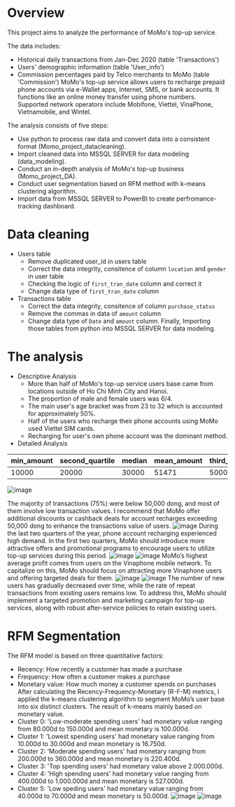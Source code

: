 # Overview
This project aims to analyze the performance of MoMo's top-up service.

The data includes:

- Historical daily transactions from Jan-Dec 2020 (table 'Transactions')
- Users' demographic information (table 'User_info')
- Commission percentages paid by Telco merchants to MoMo (table 'Commission')
MoMo's top-up service allows users to recharge prepaid phone accounts via e-Wallet apps, Internet, SMS, or bank accounts. It functions like an online money transfer using phone numbers. Supported network operators include Mobifone, Viettel, VinaPhone, Vietnamobile, and Wintel.

The analysis consists of five steps:

- Use python to process raw data and convert data into a consistent format (Momo_project_datacleaning).
- Import cleaned data into MSSQL SERVER for data modeling (data_modeling).
- Conduct an in-depth analysis of MoMo's top-up business (Momo_project_DA).
- Conduct user segmentation based on RFM method with k-means clustering algorithm.
- Import data from MSSQL SERVER to PowerBI to create perfromance-tracking dashboard.
# Data cleaning
- Users table
  - Remove duplicated user_id in users table
  - Correct the data integrity, consitence of column `location` and `gender` in user table
  - Checking the logic of `first_tran_date` column and correct it
  - Change data type of `first_tran_date` column
- Transactions table
  - Correct the data integrity, consitence of column `purchase_status`
  - Remove the commas in data of `amount` column
  - Change data type of `Date` and `amount` column.
Finally, Importing those tables from python into MSSQL SERVER for data modeling.
# The analysis
- Descriptive Analysis
  - More than half of MoMo's top-up service users base came from locations outside of Ho Chi Minh City and Hanoi.
  - The proportion of male and female users was 6/4.
  - The main user's age bracket was from 23 to 32 which is accounted for approximately 50%.
  - Half of the users who recharge their phone accounts using MoMo used Viettel SIM cards.
  - Recharging for user's own phone account was the dominant method.
- Detailed Analysis

| min_amount |	second_quartile |	median |	mean_amount |	third_quartile |	max_amount |	standard_deviation |
|------------|------------------|--------|--------------|----------------|-------------|---------------------|
| 10000	     | 20000	          | 30000	 | 51471	      | 50000	         | 2500000	   | 73315.346766        |

![image](https://github.com/QuangThienLamData/MoMo_Project/assets/138430723/cef65f36-c6d6-4850-a119-3a1f95bb1c3d)

The majority of transactions (75%) were below 50,000 dong, and most of them involve low transaction values. I recommend that MoMo offer additional discounts or cashback deals for account recharges exceeding 50,000 dong to enhance the transactions value of users.
![image](https://github.com/QuangThienLamData/MoMo_Project/assets/138430723/62612d48-9eeb-4152-ac32-8ee33d626c49)
During the last two quarters of the year, phone account recharging experienced high demand. In the first two quarters, MoMo should introduce more attractive offers and promotional programs to encourage users to utilize top-up services during this period.
![image](https://github.com/QuangThienLamData/MoMo_Project/assets/138430723/4611d566-f695-4950-84ba-06c918f6106e)
![image](https://github.com/QuangThienLamData/MoMo_Project/assets/138430723/1cb87cc2-d72a-4222-867a-00dc6dd1bd99)
MoMo’s highest average profit comes from users on the Vinaphone mobile network. To capitalize on this, MoMo should focus on attracting more Vinaphone users and offering targeted deals for them.
![image](https://github.com/QuangThienLamData/MoMo_Project/assets/138430723/531544aa-f605-4c0e-a6c9-022778350adb)
![image](https://github.com/QuangThienLamData/MoMo_Project/assets/138430723/0dfd621e-e9e0-404e-aaa1-f66e526a612f)
The number of new users has gradually decreased over time, while the rate of repeat transactions from existing users remains low. To address this, MoMo should implement a targeted promotion and marketing campaign for top-up services, along with robust after-service policies to retain existing users.
# RFM Segmentation
The RFM model is based on three quantitative factors:
- Recency: How recently a customer has made a purchase
- Frequency: How often a customer makes a purchase
- Monetary value: How much money a customer spends on purchases
After calculating the Recency-Frequency-Monetary (R-F-M) metrics, I applied the k-means clustering algorithm to segment MoMo’s user base into six distinct clusters. The result of k-means mainly based on monetary value.
- Cluster 0: 'Low-moderate spending users' had monetary value ranging from 80.000d to 150.000d and mean monetary is 100.000d.
- Cluster 1: 'Lowest spending users' had monetary value ranging from 10.000d to 30.000d and mean monetary is 16.750d.
- Cluster 2: 'Moderate spending users' had monetary ranging from 200.000d to 360.000d and mean monetary is 220.400d.
- Cluster 3: 'Top spending users' had monetary value above 2.000.000d.
- Cluster 4: 'High spending users' had monetary value ranging from 400.000d to 1.000.000d and mean monetary is 527.000d.
- Cluster 5: 'Low speding users' had monetary value ranging from 40.000d to 70.000d and mean monetary is 50.000d.
![image](https://github.com/QuangThienLamData/MoMo_Project/assets/138430723/9a8f3f53-0aba-4ecd-ba36-46882672b285)
![image](https://github.com/QuangThienLamData/MoMo_Project/assets/138430723/6b1d3c7f-94a5-42ad-b99b-0b56a2f030e0)

